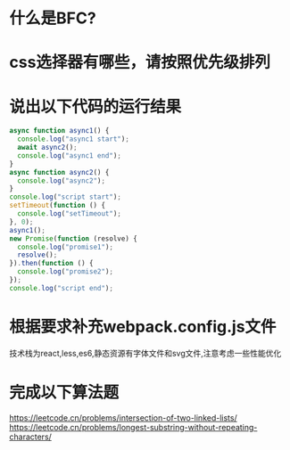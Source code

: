 # 什么是BFC?
# css选择器有哪些，请按照优先级排列
# 说出以下代码的运行结果

```js
async function async1() {
  console.log("async1 start");
  await async2();
  console.log("async1 end");
}
async function async2() {
  console.log("async2");
}
console.log("script start");
setTimeout(function () {
  console.log("setTimeout");
}, 0);
async1();
new Promise(function (resolve) {
  console.log("promise1");
  resolve();
}).then(function () {
  console.log("promise2");
});
console.log("script end");
```

# 根据要求补充webpack.config.js文件
技术栈为react,less,es6,静态资源有字体文件和svg文件,注意考虑一些性能优化
# 完成以下算法题

https://leetcode.cn/problems/intersection-of-two-linked-lists/
https://leetcode.cn/problems/longest-substring-without-repeating-characters/
